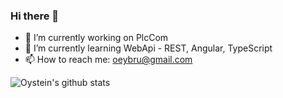 ### Hi there 👋

- 🔭 I’m currently working on PlcCom
- 🌱 I’m currently learning WebApi - REST, Angular, TypeScript
- 📫 How to reach me: oeybru@gmail.com

![Oystein's github stats](https://github-readme-stats.vercel.app/api/?username=OysteinBruin&show_icons=true&title_color=fff&icon_color=79ff97&text_color=9f9f9f&bg_color=151515)
<!--
**OysteinBruin/OysteinBruin** is a ✨ _special_ ✨ repository because its `README.md` (this file) appears on your GitHub profile.

Here are some ideas to get you started:

- 🔭 I’m currently working on ...
- 🌱 I’m currently learning ...
- 👯 I’m looking to collaborate on ...
- 🤔 I’m looking for help with ...
- 💬 Ask me about ...
- 📫 How to reach me: ...
- 😄 Pronouns: ...
- ⚡ Fun fact: ...
-->
